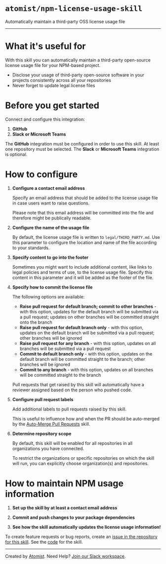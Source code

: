 # `atomist/npm-license-usage-skill`

<!---atomist-skill-description:start--->

Automatically maintain a third-party OSS license usage file

<!---atomist-skill-description:end--->

---

<!---atomist-skill-readme:start--->

# What it's useful for

With this skill you can automatically maintain a third-party open-source
license usage file for your NPM-based project.

-   Disclose your usage of third-party open-source software in your projects
    consistently across all your repositories
-   Never forget to update legal license files

# Before you get started

Connect and configure this integration:

1. **GitHub**
1. **Slack or Microsoft Teams**

The **GitHub** integration must be configured in order to use this skill. At
least one repository must be selected. The **Slack** or **Microsoft Teams**
integration is optional.

# How to configure

1. **Configure a contact email address**

    Specify an email address that should be added to the license usage file
    in case users want to raise questions.

    Please note that this email address will be committed into the file and
    therefore might be publically readable.

1. **Configure the name of the usage file**

    By default, the license usage file is written to `legal/THIRD_PARTY.md`.
    Use this parameter to configure the location and name of the file according
    to your standards.

1. **Specify content to go into the footer**

    Sometimes you might want to include additional content, like links to legal
    policies and terms of use, to the license usage file. Specify this content
    in this parameter and it will be added as the footer of the file.

1. **Specify how to commit the license file**

    The following options are available:

    - **Raise pull request for default branch; commit to other branches** - with
      this option, updates for the default branch will be submitted via
      a pull request; updates on other branches will be committed straight
      onto the branch
    - **Raise pull request for default branch only** - with this option, updates
      on the default branch will be submitted via a pull request; other branches
      will be ignored
    - **Raise pull request for any branch** - with this option, updates on
      all branches will be submitted via a pull request
    - **Commit to default branch only** - with this option, updates on the
      default branch will be committed straight to the branch; other branches
      will be ignored
    - **Commit to any branch** - with this option, updates on all branches will
      be committed straight to the branch

    Pull requests that get raised by this skill will automatically have a reviewer
    assigned based on the person who pushed code.

1. **Configure pull request labels**

    Add additional labels to pull requests raised by this skill.

    This is useful to influence how and when the PR should be auto-merged by the
    [Auto-Merge Pull Requests](https://go.atomist.com/catalog/skills/atomist/github-auto-merge-skill)
    skill.

1. **Determine repository scope**

    By default, this skill will be enabled for all repositories in all
    organizations you have connected.

    To restrict the organizations or specific repositories on which the skill
    will run, you can explicitly choose organization(s) and repositories.

# How to maintain NPM usage information

1. **Set up the skill by at least a contact email address**

1. **Commit and push changes to your package dependencies**

1. **See how the skill automatically updates the license usage information!**

To create feature requests or bug reports, create an [issue in the repository for this skill](https://github.com/atomist-skills/npm-license-usage-skill/issues).
See the [code](https://github.com/atomist-skills/npm-license-usage-skill) for the skill.

<!---atomist-skill-readme:end--->

---

Created by [Atomist][atomist].
Need Help? [Join our Slack workspace][slack].

[atomist]: https://atomist.com/ "Atomist - How Teams Deliver Software"
[slack]: https://join.atomist.com/ "Atomist Community Slack"
